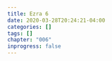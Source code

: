 ```yaml
---
title: Ezra 6
date: 2020-03-28T20:24:21-04:00
categories: []
tags: []
chapter: "006"
inprogress: false
---
```


